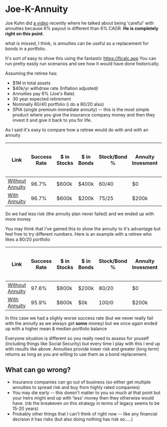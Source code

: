 # Joe-K-Annuity

Joe Kuhn did [a video](https://www.youtube.com/watch?v=1bjMv3AQqnc&ab_channel=JoeKuhn) recently where he talked about being 'careful' with annuities because 6% payout is different than 6% CAGR.  **He is completely right on this point**.

what is missed, I think, is annuities can be useful as a replacement for bonds in a portfolio.

It's sort of easy to show this using the fantastic https://ficalc.app  You can run pretty easily run scenarios and see how it would have done historically.

Assuming the retiree has:
* $1M in total assets
* $40k/yr withdraw rate (Inflation adjusted)
* Annuities pay 6% (Joe's Rate)
* 30 year expected retirement
* Nominally 60/40 portfolio (i do a 80/20 also) 
* SPIA (single premium immediate annuity) -- this is the most simple product where you give the insurance company money and then they invest it and give it back to you for life.  

As I said it's easy to compare how a retiree would do with and with an annuity 

Link | Success Rate | $ in Stocks |  $ in Bonds | Stock/Bond % | Annuity Invesment | Annuity annual payout (no inflation adjustment) |  Median portfolio end value | Mean Portfolio End Value
-- | -- |---       |---       |--- | -- | -- |-- | --
[Without Annuity](https://ficalc.app?additionalIncome=%5B%5D&additionalWithdrawals=%5B%5D&annualWithdrawal=40000&bondsFees=0.05&bondsFinalRatio=15&bondsInitialRatio=40&cashFees=0&cashFinalRatio=5&cashGrowth=1.5&cashInitialRatio=0&changeAllocationsOverTime=false&equitiesFees=0.04&equitiesFinalRatio=80&equitiesInitialRatio=60&inflationAdjustedFirstYearWithdrawal=true&initialPortfolioValue=1000000&maxWithdrawalLimit=60000&maxWithdrawalLimitEnabled=false&minWithdrawalLimit=20000&minWithdrawalLimitEnabled=true&numberOfYears=30&portfolioRebalanceEquation=linear&rebalance=true&rebalanceFrequency=1&retirementStartingAge=60&withdrawalStrategyName=constantDollar) | 96.7% | $600k | $400k | 60/40 | $0 | $0 | $1,324,181 | $1,882,896| 
[With Annuity](https://ficalc.app?additionalIncome=%5B%7B%22name%22%3A%22Annuity%22%2C%22value%22%3A12000%2C%22inflationAdjusted%22%3Afalse%2C%22delayInflation%22%3Afalse%2C%22lastsForever%22%3Atrue%2C%22duration%22%3A1%2C%22startYearNumber%22%3A0%2C%22disabled%22%3Afalse%7D%5D&additionalWithdrawals=%5B%5D&annualWithdrawal=40000&bondsFees=0.05&bondsFinalRatio=15&bondsInitialRatio=25&cashFees=0&cashFinalRatio=5&cashGrowth=1.5&cashInitialRatio=0&changeAllocationsOverTime=false&equitiesFees=0.04&equitiesFinalRatio=80&equitiesInitialRatio=75&inflationAdjustedFirstYearWithdrawal=true&initialPortfolioValue=800000&maxWithdrawalLimit=60000&maxWithdrawalLimitEnabled=false&minWithdrawalLimit=20000&minWithdrawalLimitEnabled=true&numberOfYears=30&portfolioRebalanceEquation=linear&rebalance=true&rebalanceFrequency=1&retirementStartingAge=60&withdrawalStrategyName=constantDollar) | 96.7% | $600k | $200k | 75/25 | $200k | $12k | $1,775,329 | $2,086,130 |


So we had less risk (the annuity plan never failed) and we ended up with more money 

You may think that I've gamed this to show the annuity to it's advantage but feel free to try different numbers.  Here is an example with a retiree who likes a 80/20 portfolio

Link | Success Rate | $ in Stocks |  $ in Bonds | Stock/Bond % | Annuity Invesment | Annuity annual payout (no inflation adjustment) |  Median portfolio end value | Mean Portfolio End Value
-- | -- |---       |---       |--- | -- | -- |-- | --
[Without Annuity](https://ficalc.app?additionalIncome=%5B%5D&additionalWithdrawals=%5B%5D&annualWithdrawal=40000&bondsFees=0.05&bondsFinalRatio=15&bondsInitialRatio=20&cashFees=0&cashFinalRatio=5&cashGrowth=1.5&cashInitialRatio=0&changeAllocationsOverTime=false&equitiesFees=0.04&equitiesFinalRatio=80&equitiesInitialRatio=80&inflationAdjustedFirstYearWithdrawal=true&initialPortfolioValue=1000000&maxWithdrawalLimit=60000&maxWithdrawalLimitEnabled=false&minWithdrawalLimit=20000&minWithdrawalLimitEnabled=true&numberOfYears=30&portfolioRebalanceEquation=linear&rebalance=true&rebalanceFrequency=1&retirementStartingAge=60&withdrawalStrategyName=constantDollar) | 97.6% | $800k | $200k | 80/20 | $0 | $0 | $2,232,897 | $2,601,041| 
[With Annuity]() | 95.9% | $800k | $0k | 100/0 | $200k | $12k | $2,620,290 | $2,932,394 |

In this case we had a slighly worse success rate (but we never really fail with the annuity as we always get **some** money) but we once again ended up with a higher mean & median portfolio balance

Everyone situation is different so you really need to assess for youself (including things like Social Security) but every time I play with this I end up with results like above.  Annuities provide lower risk and greater (long term) returns as long as you are willing to use them as a bond replacement.

## What can go wrong?

* Insurance companies can go out of business (so either get multiple annuities to spread risk and buy from highly rated companies)
* You may die early -- this doesn't matter to you so much at that point but your heirs might end up with 'less' money then they otherwise would have. (nb the breakeven on this strategy in terms of legacy seems to be 15-20 years)
* Probably other things that I can't think of right now -- like any financial decision it has risks (but also doing nothing has risk so.....)

